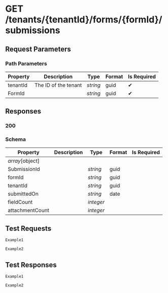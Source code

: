 # **GET**   /tenants/{tenantId}/forms/{formId}/submissions

## __Request Parameters__

### Path Parameters

   | Property | Description          | Type     | Format | Is Required |
   | -------- | -------------------- | -------- | ------ | ----------- |
   | tenantId | The ID of the tenant | _string_ | guid   | ✔           |
   | FormId   |                      | _string_ | guid   | ✔           |
## __Responses__

### __200__

### Schema

| Property        | Description | Type      | Format | Is Required |
| --------------- | ----------- | --------- | ------ | ----------- |
| _array_[object] |             |           |        |             |
| SubmissionId    |             | _string_  | guid   |             |
| formId          |             | _string_  | guid   |             |
| tenantId        |             | _string_  | guid   |             |
| submittedOn     |             | _string_  | date   |             |
| fieldCount      |             | _integer_ |        |             |
| attachmentCount |             | _integer_ |        |             |

## __Test Requests__

```cURL tab= 
Example1
```

```C# tab=
Example2
```

## __Test Responses__

```cURL tab= 
Example1
```

```C# tab=
Example2
```
